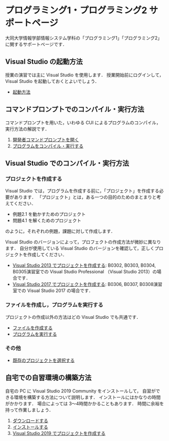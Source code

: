 # プログラミング1・プログラミング2 サポートページ

大同大学情報学部情報システム学科の「プログラミング1」「プログラミング2」に関するサポートページです．

## Visual Studio の起動方法

授業の演習では主に Visual Studio を使用します．
授業開始前にログインして，Visual Studio を起動しておくとよいでしょう．

- [起動方法](docs/LaunchVisualStudio.md)

## コマンドプロンプトでのコンパイル・実行方法

コマンドプロンプトを用いた，いわゆる CUI によるプログラムのコンパイル，実行方法の解説です．

1. [開発者コマンドプロンプトを開く](docs/LaunchPrompt.md)
2. [プログラムをコンパイル・実行する](docs/RunProgramOnPrompt.md)

## Visual Studio でのコンパイル・実行方法

### プロジェクトを作成する

Visual Studio では，プログラムを作成する前に，「プロジェクト」を作成する必要があります．
「プロジェクト」とは，ある一つの目的のためのまとまりと考えてください．

- 例題2.1 を動かすためのプロジェクト
- 問題4.1 を解くためのプロジェクト

のように，それぞれの例題，課題に対して作成します．

Visual Studio のバージョンによって，プロフェクトの作成方法が微妙に異なります．
自分が使用している Visual Studio のバージョンを確認して，正しくプロジェクトを作成してください．

- [Visual Studio 2013 でプロジェクトを作成する](docs/CreateProject2013.md): B0302, B0303, B0304, B0305演習室での Visual Studio Professional （Visual Studio 2013）の場合です．
- [Visual Studio 2017 でプロジェクトを作成する](docs/CreateProject2017.md): B0306, B0307, B0308演習室での Visual Studio 2017 の場合です． 

### ファイルを作成し，プログラムを実行する

プロジェクトの作成以外の方法はどの Visual Studio でも共通です．

- [ファイルを作成する](docs/WriteProgram.md)
- [プログラムを実行する](docs/RunProgramOnVS.md)

### その他

- [既存のプロジェクトを選択する](docs/SelectProject.md)

## 自宅での自習環境の構築方法

自宅の PC に Visual Studio 2019 Community をインストールして，
自習ができる環境を構築する方法について説明します．
インストールにはかなりの時間がかかります．
場合によっては 3〜4時間かかることもあります．
時間に余裕を持って作業しましょう．

1. [ダウンロードする](docs/DownloadVSC2019.md)
2. [インストールする](docs/InstallVSC2019.md)
3. [Visual Studio 2019 でプロジェクトを作成する](docs/CreateProject2019.md)
